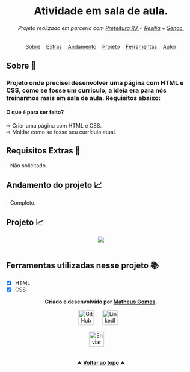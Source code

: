 <h1 align="center"> Atividade em sala de aula.</h1>

<h6 align="center">Projeto realizado em parceria com   
<a href="https://prefeitura.rio/desenvolvimento-economico-inovacao-simplificacao/programadores-cariocas-comemoram-formatura-na-cidade-das-artes/"        target="_blank">Prefeitura RJ </a> + 
<a href="https://www.resilia.com.br/" target="_blank">Resilia</a> + 
<a href="https://www.rj.senac.br/" target="_blank">Senac.</a> </h6>
<a href="" target="_blank"></a>
 
 
<div id="inicio" align=center>
  <a href="#sobre">Sobre</a>&nbsp;&nbsp;&nbsp;
  <a href="#extras">Extras</a>&nbsp;&nbsp;&nbsp;
  <a href="#andamento">Andamento</a>&nbsp;&nbsp;&nbsp;
  <a href="#projeto">Projeto</a>&nbsp;&nbsp;&nbsp;
  <a href="#ferramentas">Ferramentas</a>&nbsp;&nbsp;&nbsp;
  <a href="#autor">Autor</a> 
</div>


<h2 id="sobre">Sobre 🔎</h2>
  <h3>Projeto onde precisei desenvolver uma página com HTML e CSS, como se fosse um currículo, a ideia era para nós treinarmos mais em sala de aula. Requisitos abaixo:</h3>

<h4> O que é para ser feito? </h4>
⇨ Criar uma página com HTML e CSS.<br>
⇨ Moldar como se fosse seu currículo atual.

<h2 id="extras">Requisitos Extras 🔎</h2>
- Não solicitado.

<h2 id="andamento">Andamento do projeto 📈</h2>
- Completo.
<br>


<h2 id="projeto">Projeto 📈</h2>
<div align="Center">
<img  src="https://user-images.githubusercontent.com/112782424/209582931-70d6e9f2-4849-4760-8dd7-ecf19e72daba.png" />
</div>
<br>


<h2 id="ferramentas">Ferramentas utilizadas nesse projeto 📚</h2>

  - [x] HTML
  - [x] CSS

<div id="autor" align="center">
  
  **Criado e desenvolvido por [Matheus Gomes](https://www.linkedin.com/in/matheus-gomes-780339211/).**
  
 <div align="center"> 
  
  <a href="https://github.com/MatheusPCRJ" target="_blank"><img src="https://cdn-icons-png.flaticon.com/512/733/733553.png" height="40em" title="GitHub de MatheusPCRJ"></a>&nbsp;&nbsp;&nbsp;&nbsp;&nbsp;
  <a href="https://www.linkedin.com/in/matheus-gomes-780339211/" target="_blank"><img src="https://cdn-icons-png.flaticon.com/512/145/145807.png" height="40em" title="LinkedIn de Matheus Gomes"></a>&nbsp;&nbsp;&nbsp;&nbsp;
  
  <a href="matheusdev1710@gmail.com"><img src="https://cdn-icons-png.flaticon.com/512/552/552486.png" height="40em" title="Enviar E-mail"></a>
   &nbsp;&nbsp;&nbsp;&nbsp;&nbsp;
   
  </div>
</div>
<br>

<div align="center">
  &#11165;&nbsp;<a href="#inicio"><strong>Voltar ao topo</strong></a>&nbsp;&#11165;
</div>
